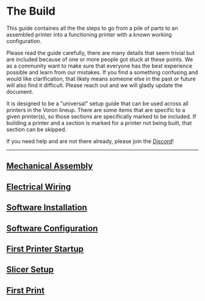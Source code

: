 # The Build

This guide containes all the the steps to go from a pile of parts to an assembled printer into a functioning printer with a known working configuration.

Please read the guide carefully, there are many details that seem trivial but are included because of one or more people got stuck at these points. We as a community want to make sure that everyone has the best experience possible and learn from our mistakes. If you find a something confusing and would like clarification, that likely means someone else in the past or future will also find it difficult. Please reach out and we will gladly update the document.

It is designed to be a "universal" setup guide that can be used across all printers in the Voron lineup.  There are some items that are specific to a given printer(s), so those sections are specifically marked to be included.  If building a printer and a section is marked for a printer not being built, that section can be skipped.

If you need help and are not there already, please join the [Discord](https://discord.gg/voron)!

---
## [Mechanical Assembly](./mechanical/README.md)

## [Electrical Wiring](./electrical/README.md)

## [Software Installation](./software/README.md)

## [Software Configuration](./software/configuration.md)

## [First Printer Startup](./startup/README.md)

## [Slicer Setup](./slicer/README.md)

## [First Print](./slicer/first_print.md)